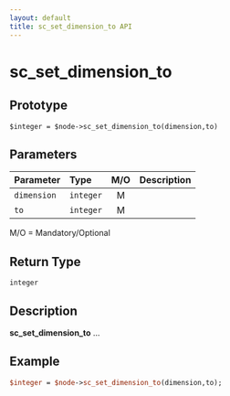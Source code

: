 ```yaml
---
layout: default
title: sc_set_dimension_to API
---
```



sc_set_dimension_to
===================


Prototype
---------

```
$integer = $node->sc_set_dimension_to(dimension,to)
```


Parameters
----------

| Parameter | Type     | M/O | Description                                    |
|:----------|:---------|:---:|:-----------------------------------------------|
| `dimension` | `integer` |  M  |                                              |
| `to` | `integer` |  M  |                                              |

M/O = Mandatory/Optional


Return Type
-----------

`integer`


Description
-----------

**sc_set_dimension_to** ...


Example
-------

```perl
$integer = $node->sc_set_dimension_to(dimension,to);
```
